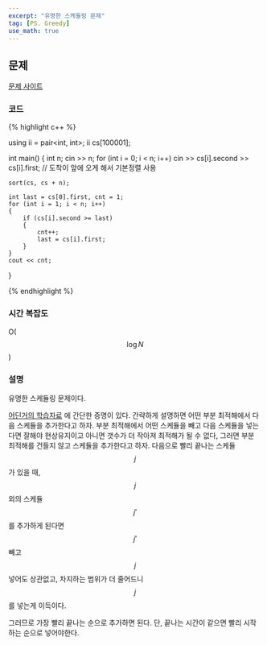 ```yaml
---
excerpt: "유명한 스케듈링 문제"
tag: [PS. Greedy]
use_math: true
---
```


## 문제

[문제 사이트](https://www.acmicpc.net/problem/1931)

### 코드

{% highlight c++ %}

using ii = pair<int, int>;
ii cs[100001];

int main()
{
	int n; cin >> n;
	for (int i = 0; i < n; i++)
		cin >> cs[i].second >> cs[i].first; // 도착이 앞에 오게 해서 기본정렬 사용

	sort(cs, cs + n);
	
	int last = cs[0].first, cnt = 1;
	for (int i = 1; i < n; i++)
	{
		if (cs[i].second >= last)
		{
			cnt++;
			last = cs[i].first;
		}
	}
	cout << cnt;
}

{% endhighlight %}

### 시간 복잡도

O($$\log{N}$$)

### 설명

유명한 스케듈링 문제이다.

[어딘거의 학습자료](https://home.ttic.edu/~avrim/Algo19/lectures/greedy1.pdf) 에 간단한 증명이 있다. 간략하게 설명하면 어떤 부분 최적해에서 다음 스케듈을 추가한다고 하자. 부분 최적해에서 어떤 스케듈을 빼고 다음 스케듈을 넣는다면 잘해야 현상유지이고 아니면 갯수가 더 작아져 최적해가 될 수 없다, 그러면 부분 최적해를 건들지 않고 스케듈을 추가한다고 하자. 다음으로 빨리 끝나는 스케듈 $$j$$ 가 있을 때, $$j$$ 외의 스케듈 $$j'$$ 를 추가하게 된다면 $$j'$$ 빼고 $$j$$ 넣어도 상관없고, 차지하는 범위가 더 줄어드니 $$j$$ 를 넣는게 이득이다. 

그러므로 가장 빨리 끝나는 순으로 추가하면 된다. 단, 끝나는 시간이 같으면 빨리 시작하는 순으로 넣어야한다.